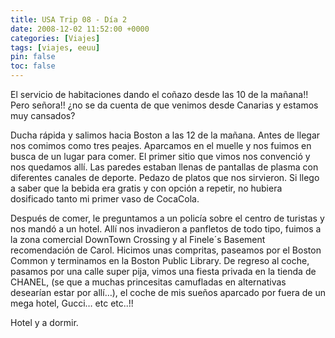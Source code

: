 ```yaml
---
title: USA Trip 08 - Día 2
date: 2008-12-02 11:52:00 +0000
categories: [Viajes]
tags: [viajes, eeuu]
pin: false
toc: false
---
```

El servicio de habitaciones dando el coñazo desde las 10 de la mañana!! Pero señora!! ¿no se da cuenta de que venimos desde Canarias y estamos muy cansados?

Ducha rápida y salimos hacia Boston a las 12 de la mañana. Antes de llegar nos comimos como tres peajes. Aparcamos en el muelle y nos fuimos en busca de un lugar para comer. El primer sitio que vimos nos convenció y nos quedamos allí. Las paredes estaban llenas de pantallas de plasma con diferentes canales de deporte. Pedazo de platos que nos sirvieron. Si llego a saber que la bebida era gratis y con opción a repetir, no hubiera dosificado tanto mi primer vaso de CocaCola.

Después de comer, le preguntamos a un policía sobre el centro de turistas y nos mandó a un hotel. Allí nos invadieron a panfletos de todo tipo, fuimos a la zona comercial DownTown Crossing y al Finele´s Basement recomendación de Carol. Hicimos unas compritas, paseamos por el Boston Common y terminamos en la Boston Public Library. De regreso al coche, pasamos por una calle super pija, vimos una fiesta privada en la tienda de CHANEL, (se que a muchas princesitas camufladas en alternativas desearían estar por allí…), el coche de mis sueños aparcado por fuera de un mega hotel, Gucci… etc etc..!!

Hotel y a dormir.